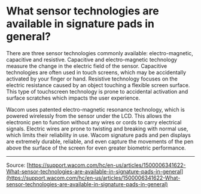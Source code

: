 # What sensor technologies are available in signature pads in general?

There are three sensor technologies commonly available: electro-magnetic, capacitive and resistive. Capacitive and electro-magnetic technology measure the change in the electric field of the sensor. Capacitive technologies are often used in touch screens, which may be accidentally activated by your finger or hand. Resistive technology focuses on the electric resistance caused by an object touching a flexible screen surface. This type of touchscreen technology is prone to accidental activation and surface scratches which impacts the user experience.


Wacom uses patented electro-magnetic resonance technology, which is powered wirelessly from the sensor under the LCD. This allows the electronic pen to function without any wires or cords to carry electrical signals. Electric wires are prone to twisting and breaking with normal use, which limits their reliability in use. Wacom signature pads and pen displays are extremely durable, reliable, and even capture the movements of the pen above the surface of the screen for even greater biometric performance.

---
Source: [https://support.wacom.com/hc/en-us/articles/1500006341622-What-sensor-technologies-are-available-in-signature-pads-in-general](https://support.wacom.com/hc/en-us/articles/1500006341622-What-sensor-technologies-are-available-in-signature-pads-in-general)
